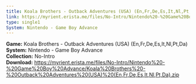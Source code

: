 ```yaml
---
title: Koala Brothers - Outback Adventures (USA) (En,Fr,De,Es,It,Nl,Pt,Da)
link: https://myrient.erista.me/files/No-Intro/Nintendo%20-%20Game%20Boy%20Advance/Koala%20Brothers%20-%20Outback%20Adventures%20(USA)%20(En,Fr,De,Es,It,Nl,Pt,Da).zip
type: single1
System: Nintendo - Game Boy Advance
---
```

<b>Game:</b> Koala Brothers - Outback Adventures (USA) (En,Fr,De,Es,It,Nl,Pt,Da)<br>
<b>System:</b> Nintendo - Game Boy Advance<br>
<b>Collection:</b> No-Intro<br>
<b>Download:</b> https://myrient.erista.me/files/No-Intro/Nintendo%20-%20Game%20Boy%20Advance/Koala%20Brothers%20-%20Outback%20Adventures%20(USA)%20(En,Fr,De,Es,It,Nl,Pt,Da).zip